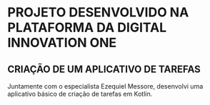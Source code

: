 # PROJETO DESENVOLVIDO NA PLATAFORMA DA DIGITAL INNOVATION ONE
## CRIAÇÃO DE UM APLICATIVO DE TAREFAS

Juntamente com o especialista Ezequiel Messore, desenvolvi uma aplicativo básico de criação de tarefas em Kotlin.